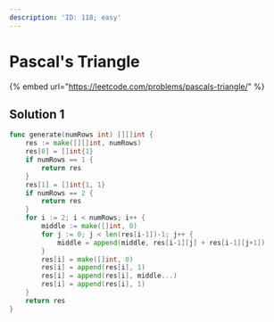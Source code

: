```yaml
---
description: 'ID: 118; easy'
---
```


# Pascal's Triangle

{% embed url="https://leetcode.com/problems/pascals-triangle/" %}

## Solution 1

```go
func generate(numRows int) [][]int {
    res := make([][]int, numRows)
    res[0] = []int{1}
    if numRows == 1 {
        return res
    }
    res[1] = []int{1, 1}
    if numRows == 2 {
        return res
    }
    for i := 2; i < numRows; i++ {
        middle := make([]int, 0)
        for j := 0; j < len(res[i-1])-1; j++ {
            middle = append(middle, res[i-1][j] + res[i-1][j+1])
        }
        res[i] = make([]int, 0)
        res[i] = append(res[i], 1)
        res[i] = append(res[i], middle...)
        res[i] = append(res[i], 1)
    }
    return res
}
```



